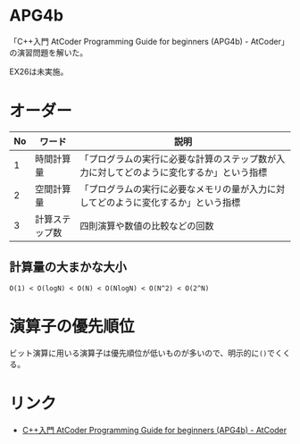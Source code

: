 # APG4b

「C++入門 AtCoder Programming Guide for beginners (APG4b) - AtCoder」の演習問題を解いた。

EX26は未実施。

# オーダー

| No  | ワード     | 説明                                           |
| --- | ------- | -------------------------------------------- |
| 1   | 時間計算量   | 「プログラムの実行に必要な計算のステップ数が入力に対してどのように変化するか」という指標 |
| 2   | 空間計算量   | 「プログラムの実行に必要なメモリの量が入力に対してどのように変化するか」という指標    |
| 3   | 計算ステップ数 | 四則演算や数値の比較などの回数                              |

## 計算量の大まかな大小

```
O(1) < O(logN) < O(N) < O(NlogN) < O(N^2) < O(2^N)
```

# 演算子の優先順位

ビット演算に用いる演算子は優先順位が低いものが多いので、明示的に`()`でくくる。

# リンク

- [C++入門 AtCoder Programming Guide for beginners (APG4b) - AtCoder](https://atcoder.jp/contests/apg4b)
